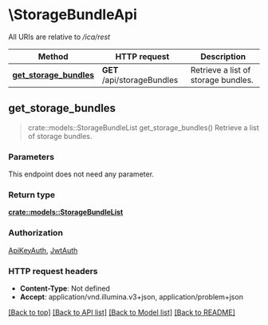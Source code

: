 # \StorageBundleApi

All URIs are relative to */ica/rest*

Method | HTTP request | Description
------------- | ------------- | -------------
[**get_storage_bundles**](StorageBundleApi.md#get_storage_bundles) | **GET** /api/storageBundles | Retrieve a list of storage bundles.



## get_storage_bundles

> crate::models::StorageBundleList get_storage_bundles()
Retrieve a list of storage bundles.

### Parameters

This endpoint does not need any parameter.

### Return type

[**crate::models::StorageBundleList**](StorageBundleList.md)

### Authorization

[ApiKeyAuth](../README.md#ApiKeyAuth), [JwtAuth](../README.md#JwtAuth)

### HTTP request headers

- **Content-Type**: Not defined
- **Accept**: application/vnd.illumina.v3+json, application/problem+json

[[Back to top]](#) [[Back to API list]](../README.md#documentation-for-api-endpoints) [[Back to Model list]](../README.md#documentation-for-models) [[Back to README]](../README.md)

